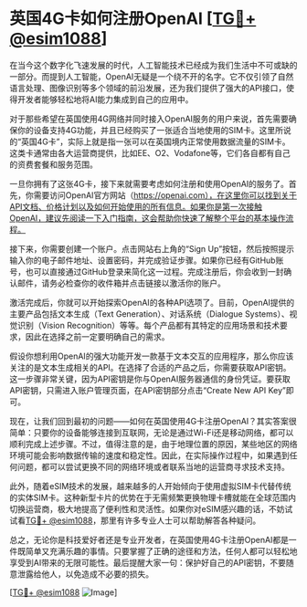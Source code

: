 # 英国4G卡如何注册OpenAI [[TG💪+ @esim1088](https://t.me/s/esim1088)]

在当今这个数字化飞速发展的时代，人工智能技术已经成为我们生活中不可或缺的一部分。而提到人工智能，OpenAI无疑是一个绕不开的名字。它不仅引领了自然语言处理、图像识别等多个领域的前沿发展，还为我们提供了强大的API接口，使得开发者能够轻松地将AI能力集成到自己的应用中。

对于那些希望在英国使用4G网络并同时接入OpenAI服务的用户来说，首先需要确保你的设备支持4G功能，并且已经购买了一张适合当地使用的SIM卡。这里所说的“英国4G卡”，实际上就是指一张可以在英国境内正常使用数据流量的SIM卡。这类卡通常由各大运营商提供，比如EE、O2、Vodafone等，它们各自都有自己的资费套餐和服务范围。

一旦你拥有了这张4G卡，接下来就需要考虑如何注册和使用OpenAI的服务了。首先，你需要访问OpenAI官方网站（https://openai.com），在这里你可以找到关于API文档、价格计划以及如何开始使用的所有信息。如果你是第一次接触OpenAI，建议先阅读一下入门指南，这会帮助你快速了解整个平台的基本操作流程。

接下来，你需要创建一个账户。点击网站右上角的“Sign Up”按钮，然后按照提示输入你的电子邮件地址、设置密码，并完成验证步骤。如果你已经有GitHub账号，也可以直接通过GitHub登录来简化这一过程。完成注册后，你会收到一封确认邮件，请务必检查你的收件箱并点击链接以激活你的账户。

激活完成后，你就可以开始探索OpenAI的各种API选项了。目前，OpenAI提供的主要产品包括文本生成（Text Generation）、对话系统（Dialogue Systems）、视觉识别（Vision Recognition）等等。每个产品都有其特定的应用场景和技术要求，因此在选择之前一定要明确自己的需求。

假设你想利用OpenAI的强大功能开发一款基于文本交互的应用程序，那么你应该关注的是文本生成相关的API。在选择了合适的产品之后，你需要获取API密钥。这一步骤非常关键，因为API密钥是你与OpenAI服务器通信的身份凭证。要获取API密钥，只需进入账户管理页面，在API密钥部分点击“Create New API Key”即可。

现在，让我们回到最初的问题——如何在英国使用4G卡注册OpenAI？其实答案很简单：只要你的设备能够连接到互联网，无论是通过Wi-Fi还是移动网络，都可以顺利完成上述步骤。不过，值得注意的是，由于地理位置的原因，某些地区的网络环境可能会影响数据传输的速度和稳定性。因此，在实际操作过程中，如果遇到任何问题，都可以尝试更换不同的网络环境或者联系当地的运营商寻求技术支持。

此外，随着eSIM技术的发展，越来越多的人开始倾向于使用虚拟SIM卡代替传统的实体SIM卡。这种新型卡片的优势在于无需频繁更换物理卡槽就能在全球范围内切换运营商，极大地提高了便利性和灵活性。如果你对eSIM感兴趣的话，不妨试试看[TG💪+ @esim1088](https://t.me/s/esim1088)，那里有许多专业人士可以帮助解答各种疑问。

总之，无论你是科技爱好者还是专业开发者，在英国使用4G卡注册OpenAI都是一件既简单又充满乐趣的事情。只要掌握了正确的途径和方法，任何人都可以轻松地享受到AI带来的无限可能性。最后提醒大家一句：保护好自己的API密钥，不要随意泄露给他人，以免造成不必要的损失。

[[TG💪+ @esim1088](https://t.me/s/esim1088) ![Image](https://i.postimg.cc/4NQfJmqS/Snipaste-2025-05-13-00-14-12.png)]